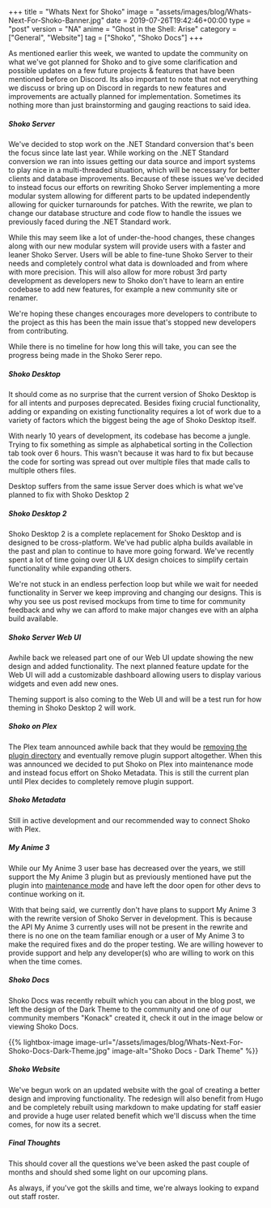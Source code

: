 +++
title = "Whats Next for Shoko"
image = "assets/images/blog/Whats-Next-For-Shoko-Banner.jpg"
date = 2019-07-26T19:42:46+00:00
type = "post"
version = "NA"
anime = "Ghost in the Shell: Arise"
category = ["General", "Website"]
tag = ["Shoko", "Shoko Docs"]
+++

As mentioned earlier this week, we wanted to update the community on what we've got planned for Shoko and to give some clarification and possible updates on a few future projects & features that have been mentioned before on Discord. Its also important to note that not everything we discuss or bring up on Discord in regards to new features and improvements are actually planned for implementation. Sometimes its nothing more than just brainstorming and gauging reactions to said idea.

##### Shoko Server

We've decided to stop work on the .NET Standard conversion that's been the focus since late last year. While working on the .NET Standard conversion we ran into issues getting our data source and import systems to play nice in a multi-threaded situation, which will be necessary for better clients and database improvements. Because of these issues we've decided to instead focus our efforts on rewriting Shoko Server implementing a more modular system allowing for different parts to be updated independently allowing for quicker turnarounds for patches. With the rewrite, we plan to change our database structure and code flow to handle the issues we previously faced during the .NET Standard work.

While this may seem like a lot of under-the-hood changes, these changes along with our new modular system will provide users with a faster and leaner Shoko Server. Users will be able to fine-tune Shoko Server to their needs and completely control what data is downloaded and from where with more precision. This will also allow for more robust 3rd party development as developers new to Shoko don't have to learn an entire codebase to add new features, for example a new community site or renamer.

We're hoping these changes encourages more developers to contribute to the project as this has been the main issue that's stopped new developers from contributing.

While there is no timeline for how long this will take, you can see the progress being made in the Shoko Serer repo.

##### Shoko Desktop

It should come as no surprise that the current version of Shoko Desktop is for all intents and purposes deprecated. Besides fixing crucial functionality, adding or expanding on existing functionality requires a lot of work due to a variety of factors which the biggest being the age of Shoko Desktop itself.

With nearly 10 years of development, its codebase has become a jungle. Trying to fix something as simple as alphabetical sorting in the Collection tab took over 6 hours. This wasn't because it was hard to fix but because the code for sorting was spread out over multiple files that made calls to multiple others files.

Desktop suffers from the same issue Server does which is what we've planned to fix with Shoko Desktop 2

##### Shoko Desktop 2

Shoko Desktop 2 is a complete replacement for Shoko Desktop and is designed to be cross-platform. We've had public alpha builds available in the past and plan to continue to have more going forward. We've recently spent a lot of time going over UI & UX design choices to simplify certain functionality while expanding others.

We're not stuck in an endless perfection loop but while we wait for needed functionality in Server we keep improving and changing our designs. This is why you see us post revised mockups from time to time for community feedback and why we can afford to make major changes eve with an alpha build available.

##### Shoko Server Web UI

Awhile back we released part one of our Web UI update showing the new design and added functionality. The next planned feature update for the Web UI will add a customizable dashboard allowing users to display various widgets and even add new ones.

Theming support is also coming to the Web UI and will be a test run for how theming in Shoko Desktop 2 will work.

##### Shoko on Plex

The Plex team announced awhile back that they would be [removing the plugin directory](https://www.plex.tv/blog/subtitles-and-sunsets-big-improvements-little-housekeeping/) and eventually remove plugin support altogether. When this was announced we decided to put Shoko on Plex into maintenance mode and instead focus effort on Shoko Metadata. This is still the current plan until Plex decides to completely remove plugin support.

##### Shoko Metadata

Still in active development and our recommended way to connect Shoko with Plex.

##### My Anime 3

While our My Anime 3 user base has decreased over the years, we still support the My Anime 3 plugin but as previously mentioned have put the plugin into [maintenance mode](https://shokoanime.com/blog/my-anime-3-version-3-7-2-released/) and have left the door open for other devs to continue working on it.

With that being said, we currently don't have plans to support My Anime 3 with the rewrite version of Shoko Server in development. This is because the API My Anime 3 currently uses will not be present in the rewrite and there is no one on the team familiar enough or a user of My Anime 3 to make the required fixes and do the proper testing. We are willing however to provide support and help any developer(s) who are willing to work on this when the time comes.

##### Shoko Docs

Shoko Docs was recently rebuilt which you can about in the blog post, we left the design of the Dark Theme to the community and one of our community members "Konack" created it, check it out in the image below or viewing Shoko Docs.


{{% lightbox-image image-url="/assets/images/blog/Whats-Next-For-Shoko-Docs-Dark-Theme.jpg" image-alt="Shoko Docs - Dark Theme" %}}


##### Shoko Website

We've begun work on an updated website with the goal of creating a better design and improving functionality. The redesign will also benefit from Hugo and be completely rebuilt using markdown to make updating for staff easier and provide a huge user related benefit which we'll discuss when the time comes, for now its a secret.

##### Final Thoughts

This should cover all the questions we've been asked the past couple of months and should shed some light on our upcoming plans.

As always, if you've got the skills and time, we're always looking to expand out staff roster.